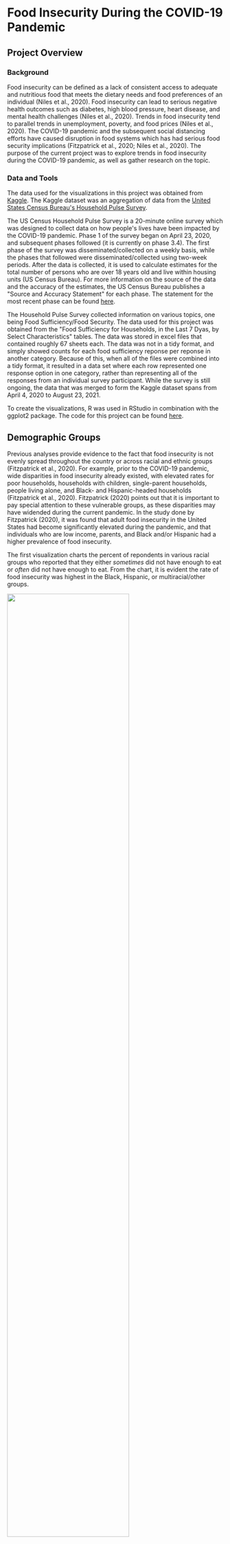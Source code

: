 # Food Insecurity During the COVID-19 Pandemic
## Project Overview
### Background
Food insecurity can be defined as a lack of consistent access to adequate and nutritious food that meets the dietary needs and food preferences of an individual (Niles et al., 2020). Food insecurity can lead to serious negative health outcomes such as diabetes, high blood pressure, heart disease, and mental health challenges (Niles et al., 2020). Trends in food insecurity tend to parallel trends in unemployment, poverty, and food prices (Niles et al., 2020). The COVID-19 pandemic and the subsequent social distancing efforts have caused disruption in food systems which has had serious food security implications (Fitzpatrick et al., 2020; Niles et al., 2020). The purpose of the current project was to explore trends in food insecurity during the COVID-19 pandemic, as well as gather research on the topic. 

### Data and Tools
The data used for the visualizations in this project was obtained from [Kaggle](https://www.kaggle.com/datasets/jackogozaly/pulse-survey-food-insecurity-data). The Kaggle dataset was an aggregation of data from the [United States Census Bureau's Household Pulse Survey](https://www.census.gov/programs-surveys/household-pulse-survey/data.html). 

The US Census Household Pulse Survey is a 20-minute online survey which was designed to collect data on how people's lives have been impacted by the COVID-19 pandemic. Phase 1 of the survey began on April 23, 2020, and subsequent phases followed (it is currently on phase 3.4). The first phase of the survey was disseminated/collected on a weekly basis, while the phases that followed were disseminated/collected using two-week periods. After the data is collected, it is used to calculate estimates for the total number of persons who are over 18 years old and live within housing units (US Census Bureau). For more information on the source of the data and the accuracy of the estimates, the US Census Bureau publishes a "Source and Accuracy Statement" for each phase. The statement for the most recent phase can be found [here](https://www2.census.gov/programs-surveys/demo/technical-documentation/hhp/Phase3-4_Source_and_Accuracy_Week43.pdf). 

The Household Pulse Survey collected information on various topics, one being Food Sufficiency/Food Security. The data used for this project was obtained from the "Food Sufficiency for Households, in the Last 7 Dyas, by Select Characteristics" tables. The data was stored in excel files that contained roughly 67 sheets each. The data was not in a tidy format, and simply showed counts for each food sufficiency reponse per reponse in another category. Because of this, when all of the files were combined into a tidy format, it resulted in a data set where each row represented one response option in one category, rather than representing all of the responses from an individual survey participant. While the survey is still ongoing, the data that was merged to form the Kaggle dataset spans from April 4, 2020 to August 23, 2021.

To create the visualizations, R was used in RStudio in combination with the ggplot2 package. The code for this project can be found [here](Covid_Food_Security_Script.R). 

## Demographic Groups
Previous analyses provide evidence to the fact that food insecurity is not evenly spread throughout the country or across racial and ethnic groups (Fitzpatrick et al., 2020). For example, prior to the COVID-19 pandemic, wide disparities in food insecurity already existed, with elevated rates for poor households, households with children, single-parent households, people living alone, and Black- and Hispanic-headed households (Fitzpatrick et al., 2020). Fitzpatrick (2020) points out that it is important to pay special attention to these vulnerable groups, as these disparities may have widended during the current pandemic. In the study done by Fitzpatrick (2020), it was found that adult food insecurity in the United States had become significantly elevated during the pandemic, and that individuals who are low income, parents, and Black and/or Hispanic had a higher prevalence of food insecurity. 

The first visualization charts the percent of repondents in various racial groups who reported that they either *sometimes* did not have enough to eat or *often* did not have enough to eat. From the chart, it is evident the rate of food insecurity was highest in the Black, Hispanic, or multiracial/other groups.    

<img src="Resources/insecurity_race.png" height="75%" width="75%">    

To try to more easily visualize differences in the racial groups and to examine the most severe cases of food insecurity, the next visual charts only the percent of repondents who reported that they *often* did not have enough to eat. The disparities between the racial groups are still prevalent, but somewhat less so than the previous graph. Both graphs exhibit a spike at the beginning of the pandemic as well as a spike around January 2021. This January spike may be due to a surge in COVID-19 cases that happened during that time, which may have led to various food sources being closed/inaccessible. 

<img src="Resources/often_insecure_race.png" height="75%" width="75%"> 

**COVID-19 Cases Over Time**    
<img src="Resources/coronavirus-data-explorer.png" height="75%" width="75%">    
*Obtained from [Our World in Data](https://ourworldindata.org/covid-cases). 

<img src="Resources/often_insecure_age.png" height="75%" width="75%">     

<img src="Resources/often_insecure_education.png" height="75%" width="75%">     

## Employment
<img src="Resources/covid_income.png" height="75%" width="75%">  

<img src="Resources/income_food.png" height="75%" width="75%">    

<img src="Resources/covid_retire.png" height="75%" width="75%">        

## Mental Health
<img src="Resources/general_anxiety.png" height="75%" width="75%">    

<img src="Resources/food_anxious.png" height="75%" width="75%">    

<img src="Resources/depression.png" height="75%" width="75%">    

<img src="Resources/food_depression.png" height="75%" width="75%">    

## Limitations


## References
